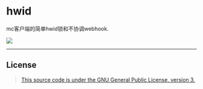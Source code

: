 # hwid
mc客户端的简单hwid锁和不协调webhook.

![](https://cdn.discordapp.com/attachments/898172744754167850/1039291685223542884/image.png)

-----------------------------
## License
> [This source code is under the GNU General Public License, version 3.](https://www.gnu.org/licenses/gpl-3.0.txt)